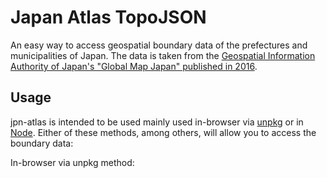# Japan Atlas TopoJSON
An easy way to access geospatial boundary data of the prefectures and municipalities of Japan. 
The data is taken from the [Geospatial Information Authority of Japan's "Global Map Japan" published in 2016](http://www.gsi.go.jp/kankyochiri/gm_japan_e.html).
## Usage
jpn-atlas is intended to be used mainly used in-browser via [unpkg](https://unpkg.com/#/) or in [Node](https://nodejs.org/en/).
Either of these methods, among others, will allow you to access the boundary data:

In-browser via unpkg method:
<script src="https://unpkg.com/jpn-atlas@"></script>
